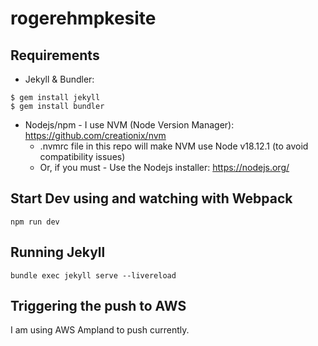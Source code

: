 # rogerehmpkesite

## Requirements

 - Jekyll & Bundler:
```shell
$ gem install jekyll
$ gem install bundler
```
 - Nodejs/npm - I use NVM (Node Version Manager): https://github.com/creationix/nvm
   - .nvmrc file in this repo will make NVM use Node v18.12.1
 (to avoid compatibility issues)
   - Or, if you must - Use the Nodejs installer: https://nodejs.org/
## Start Dev using and watching with Webpack

`npm run dev`

## Running Jekyll

`bundle exec jekyll serve --livereload`

## Triggering the push to AWS

I am using AWS Ampland to push currently.
